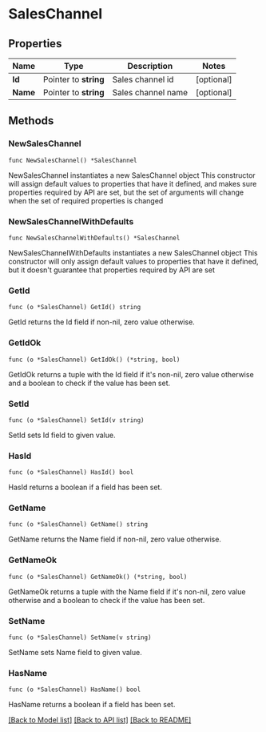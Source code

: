 # SalesChannel

## Properties

Name | Type | Description | Notes
------------ | ------------- | ------------- | -------------
**Id** | Pointer to **string** | Sales channel id | [optional] 
**Name** | Pointer to **string** | Sales channel name | [optional] 

## Methods

### NewSalesChannel

`func NewSalesChannel() *SalesChannel`

NewSalesChannel instantiates a new SalesChannel object
This constructor will assign default values to properties that have it defined,
and makes sure properties required by API are set, but the set of arguments
will change when the set of required properties is changed

### NewSalesChannelWithDefaults

`func NewSalesChannelWithDefaults() *SalesChannel`

NewSalesChannelWithDefaults instantiates a new SalesChannel object
This constructor will only assign default values to properties that have it defined,
but it doesn't guarantee that properties required by API are set

### GetId

`func (o *SalesChannel) GetId() string`

GetId returns the Id field if non-nil, zero value otherwise.

### GetIdOk

`func (o *SalesChannel) GetIdOk() (*string, bool)`

GetIdOk returns a tuple with the Id field if it's non-nil, zero value otherwise
and a boolean to check if the value has been set.

### SetId

`func (o *SalesChannel) SetId(v string)`

SetId sets Id field to given value.

### HasId

`func (o *SalesChannel) HasId() bool`

HasId returns a boolean if a field has been set.

### GetName

`func (o *SalesChannel) GetName() string`

GetName returns the Name field if non-nil, zero value otherwise.

### GetNameOk

`func (o *SalesChannel) GetNameOk() (*string, bool)`

GetNameOk returns a tuple with the Name field if it's non-nil, zero value otherwise
and a boolean to check if the value has been set.

### SetName

`func (o *SalesChannel) SetName(v string)`

SetName sets Name field to given value.

### HasName

`func (o *SalesChannel) HasName() bool`

HasName returns a boolean if a field has been set.


[[Back to Model list]](../README.md#documentation-for-models) [[Back to API list]](../README.md#documentation-for-api-endpoints) [[Back to README]](../README.md)



